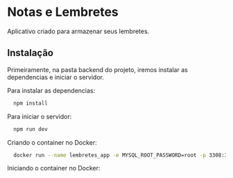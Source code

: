 # Notas e Lembretes

Aplicativo criado para armazenar seus lembretes.

## Instalação

Primeiramente, na pasta backend do projeto, iremos instalar as dependencias e iniciar o servidor.

Para instalar as dependencias:

```bash
  npm install
```
Para iniciar o servidor:

```bash
  npm run dev
```

Criando o container no Docker:

```bash
  docker run --name lembretes_app -e MYSQL_ROOT_PASSWORD=root -p 3308:3308 -d mysql:8.0
```

Iniciando o container no Docker:
